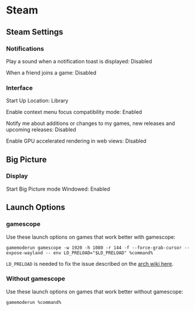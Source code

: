 # Steam

## Steam Settings

### Notifications

Play a sound when a notification toast is displayed: Disabled

When a friend joins a game: Disabled

### Interface

Start Up Location: Library

Enable context menu focus compatibility mode: Enabled

Notify me about additions or changes to my games, new releases and upcoming releases: Disabled

Enable GPU accelerated rendering in web views: Disabled

## Big Picture

### Display

Start Big Picture mode Windowed: Enabled

## Launch Options

### gamescope

Use these launch options on games that work better with gamescope:

```text
gamemoderun gamescope -w 1920 -h 1080 -r 144 -f --force-grab-cursor --expose-wayland -- env LD_PRELOAD="$LD_PRELOAD" %command%
```

`LD_PRELOAD` is needed to fix the issue described on the [arch wiki here](<https://wiki.archlinux.org/title/Gamescope#Launching_gamescope_from_Steam,_stuttering_after*~24*minutes*(Gamescope_Lag_Bomb)>).

### Without gamescope

Use these launch options on games that work better without gamescope:

```text
gamemoderun %command%
```

